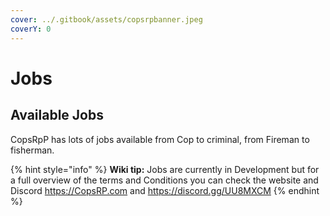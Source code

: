 ```yaml
---
cover: ../.gitbook/assets/copsrpbanner.jpeg
coverY: 0
---
```


# Jobs

## Available Jobs

CopsRpP has lots of jobs available from Cop to criminal, from Fireman to fisherman.

{% hint style="info" %}
**Wiki tip:** Jobs are currently in Development but for a full overview of the terms and Conditions you can check the website and Discord https://CopsRP.com and https://discord.gg/UU8MXCM &#x20;
{% endhint %}
